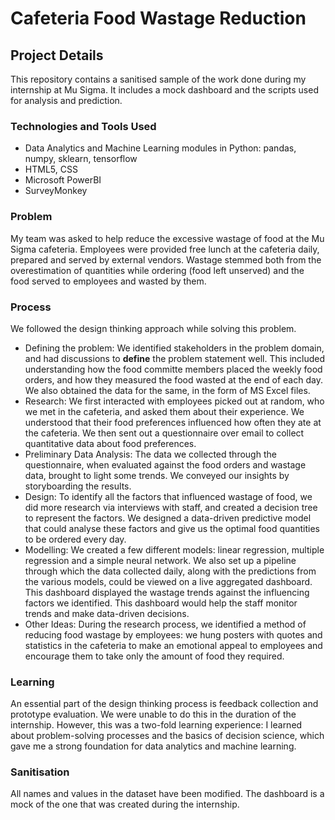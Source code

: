 # Cafeteria Food Wastage Reduction

## Project Details
This repository contains a sanitised sample of the work done during my internship at Mu Sigma. It includes a mock dashboard and the scripts used for analysis and prediction.

### Technologies and Tools Used
* Data Analytics and Machine Learning modules in Python: pandas, numpy, sklearn, tensorflow
* HTML5, CSS
* Microsoft PowerBI
* SurveyMonkey

### Problem
My team was asked to help reduce the excessive wastage of food at the Mu Sigma cafeteria. Employees were provided free lunch at the cafeteria daily, prepared and served by external vendors. Wastage stemmed both from the overestimation of quantities while ordering (food left unserved) and the food served to employees and wasted by them.

### Process
We followed the design thinking approach while solving this problem.  
* Defining the problem: We identified stakeholders in the problem domain, and had discussions to **define** the problem statement well. This included understanding how the food committe members placed the weekly food orders, and how they measured the food wasted at the end of each day. We also obtained the data for the same, in the form of MS Excel files.
* Research: We first interacted with employees picked out at random, who we met in the cafeteria, and asked them about their experience. We understood that their food preferences influenced how often they ate at the cafeteria. We then sent out a questionnaire over email to collect quantitative data about food preferences.
* Preliminary Data Analysis: The data we collected through the questionnaire, when evaluated against the food orders and wastage data, brought to light some trends. We conveyed our insights by storyboarding the results.
* Design: To identify all the factors that influenced  wastage of food, we did more research via interviews with staff, and created a decision tree to represent the factors. We designed a data-driven predictive model that could analyse these factors and give us the optimal food quantities to be ordered every day.
* Modelling: We created a few different models: linear regression, multiple regression and a simple neural network. We also set up a pipeline through which the data collected daily, along with the predictions from the various models, could be viewed on a live aggregated dashboard. This dashboard displayed the wastage trends against the influencing factors we identified. This dashboard would help the staff monitor trends and make data-driven decisions.
* Other Ideas: During the research process, we identified a method of reducing food wastage by employees: we hung posters with quotes and statistics in the cafeteria to make an emotional appeal to employees and encourage them to take only the amount of food they required.

### Learning
An essential part of the design thinking process is feedback collection and prototype evaluation. We were unable to do this in the duration of the internship. However, this was a two-fold learning experience: I learned about problem-solving processes and the basics of decision science, which gave me a strong foundation for data analytics and machine learning.

### Sanitisation
All names and values in the dataset have been modified. The dashboard is a mock of the one that was created during the internship.